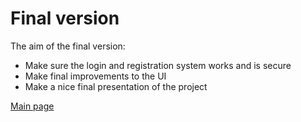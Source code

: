 # Final version

The aim of the final version:
- Make sure the login and registration system works and is secure
- Make final improvements to the UI
- Make a nice final presentation of the project

[Main page](../README.md)